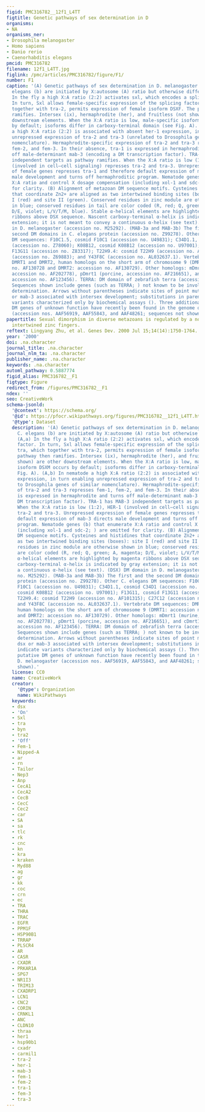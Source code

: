 ```yaml
---
figid: PMC316782__12f1_L4TT
figtitle: Genetic pathways of sex determination in D
organisms:
- NA
organisms_ner:
- Drosophila melanogaster
- Homo sapiens
- Danio rerio
- Caenorhabditis elegans
pmcid: PMC316782
filename: 12f1_L4TT.jpg
figlink: /pmc/articles/PMC316782/figure/F1/
number: F1
caption: '(A) Genetic pathways of sex determination in D. melanogaster (a) and C.
  elegans (b) are initiated by X:autosome (A) ratio but otherwise different (). (A,a)
  In the fly a high X:A ratio (2:2) activates sxl, which encodes a splicing factor.
  In turn, Sxl allows female-specific expression of the splicing factor tra, which
  together with tra-2, permits expression of female isoform DSXF. The pathway then
  ramifies. Intersex (ix), hermaphrodite (her), and fruitless (not shown) are other
  downstream elements. When the X:A ratio is low, male-specific isoform DSXM occurs
  by default; isoforms differ in carboxy-terminal domain (see Fig. A). (A,b) In nematode
  a high X:A ratio (2:2) is associated with absent her-1 expression, in turn enabling
  unrepressed expression of tra-2 and tra-3 (unrelated to Drosophila genes of similar
  nomenclature). Hermaphrodite-specific expression of tra-2 and tra-3 represses fem-1,
  fem-2, and fem-3. In their absence, tra-1 is expressed in hermaphrodite and turns
  off male-determinant mab-3 (encoding a DM transcription factor). TRA-1 has MAB-3
  independent targets as pathway ramifies. When the X:A ratio is low (1:2), HER-1
  (involved in cell–cell signaling) represses tra-2 and tra-3. Unrepressed expression
  of female genes represses tra-1 and therefore default expression of mab-3 directs
  male development and turns off hermaphroditic program. Nematode genes (b) that enumerate
  X:A ratio and control X dosage compensation (including xol-1 and sdc-2; ) are omitted
  for clarity. (B) Alignment of metazoan DM sequence motifs. Cysteines and histidines
  that coordinate Zn2+ are aligned as two intertwined binding sites (boxes): site
  I (red) and site II (green). Conserved residues in zinc module are otherwise shown
  in blue; conserved residues in tail are color coded (R, red; Q, green; A, magenta;
  D/E, violet; L/V/T/M, blue). Stable α-helical elements are highlighted by magenta
  ribbons above DSX sequence. Nascent carboxy-terminal α-helix is indicated by gray
  extension; it is not meant to convey a continuous α-helix (see text). (DSX) DM domain
  in D. melanogaster (accession no. M25292). (MAB-3a and MAB-3b) The first and the
  second DM domains in C. elegans protein (accession no. Z99278). Other C. elegans
  DM sequences: F10C1.5, cosmid F10C1 (accession no. U49831); C34D1.1, cosmid C34D1
  (accession no. Z78060); K08B12, cosmid K08B12 (accession no. U97001); F13G11, cosmid
  F13G11 (accession no. Z83317); T22H9.4: cosmid T22H9 (accession no. AF101315); C27C12
  (accession no. Z69883); and Y43F8C (accession no. AL032637.1). Vertebrate DM sequences:
  DMRT1 and DMRT2, human homologs on the short arm of chromosome 9 (DMRT1: accession
  no. AF130728 and DMRT2: accession no. AF130729). Other homologs: mDmrt1 (murine,
  accession no. AF202778), pDmrt1 (porcine, accession no. AF216651), and cDmrt1 (chicken,
  accession no. AF123456). TERRA: DM domain of zebrafish terra (accession no. AF080622).
  Sequences shown include genes (such as TERRA; ) not known to be involved in sex
  determination. Arrows without parentheses indicate sites of point mutations in dsx
  or mab-3 associated with intersex development; substitutions in parenthesis indicate
  variants characterized only by biochemical assays (). Three additional putative
  DM genes of unknown function have recently been found in the genome of D. melanogaster
  (accession nos. AAF56919, AAF55843, and AAF48261; sequences not shown).'
papertitle: Sexual dimorphism in diverse metazoans is regulated by a novel class of
  intertwined zinc fingers.
reftext: Lingyang Zhu, et al. Genes Dev. 2000 Jul 15;14(14):1750-1764.
year: '2000'
doi: .na.character
journal_title: .na.character
journal_nlm_ta: .na.character
publisher_name: .na.character
keywords: .na.character
automl_pathway: 0.5887774
figid_alias: PMC316782__F1
figtype: Figure
redirect_from: /figures/PMC316782__F1
ndex: ''
seo: CreativeWork
schema-jsonld:
  '@context': https://schema.org/
  '@id': https://pfocr.wikipathways.org/figures/PMC316782__12f1_L4TT.html
  '@type': Dataset
  description: '(A) Genetic pathways of sex determination in D. melanogaster (a) and
    C. elegans (b) are initiated by X:autosome (A) ratio but otherwise different ().
    (A,a) In the fly a high X:A ratio (2:2) activates sxl, which encodes a splicing
    factor. In turn, Sxl allows female-specific expression of the splicing factor
    tra, which together with tra-2, permits expression of female isoform DSXF. The
    pathway then ramifies. Intersex (ix), hermaphrodite (her), and fruitless (not
    shown) are other downstream elements. When the X:A ratio is low, male-specific
    isoform DSXM occurs by default; isoforms differ in carboxy-terminal domain (see
    Fig. A). (A,b) In nematode a high X:A ratio (2:2) is associated with absent her-1
    expression, in turn enabling unrepressed expression of tra-2 and tra-3 (unrelated
    to Drosophila genes of similar nomenclature). Hermaphrodite-specific expression
    of tra-2 and tra-3 represses fem-1, fem-2, and fem-3. In their absence, tra-1
    is expressed in hermaphrodite and turns off male-determinant mab-3 (encoding a
    DM transcription factor). TRA-1 has MAB-3 independent targets as pathway ramifies.
    When the X:A ratio is low (1:2), HER-1 (involved in cell–cell signaling) represses
    tra-2 and tra-3. Unrepressed expression of female genes represses tra-1 and therefore
    default expression of mab-3 directs male development and turns off hermaphroditic
    program. Nematode genes (b) that enumerate X:A ratio and control X dosage compensation
    (including xol-1 and sdc-2; ) are omitted for clarity. (B) Alignment of metazoan
    DM sequence motifs. Cysteines and histidines that coordinate Zn2+ are aligned
    as two intertwined binding sites (boxes): site I (red) and site II (green). Conserved
    residues in zinc module are otherwise shown in blue; conserved residues in tail
    are color coded (R, red; Q, green; A, magenta; D/E, violet; L/V/T/M, blue). Stable
    α-helical elements are highlighted by magenta ribbons above DSX sequence. Nascent
    carboxy-terminal α-helix is indicated by gray extension; it is not meant to convey
    a continuous α-helix (see text). (DSX) DM domain in D. melanogaster (accession
    no. M25292). (MAB-3a and MAB-3b) The first and the second DM domains in C. elegans
    protein (accession no. Z99278). Other C. elegans DM sequences: F10C1.5, cosmid
    F10C1 (accession no. U49831); C34D1.1, cosmid C34D1 (accession no. Z78060); K08B12,
    cosmid K08B12 (accession no. U97001); F13G11, cosmid F13G11 (accession no. Z83317);
    T22H9.4: cosmid T22H9 (accession no. AF101315); C27C12 (accession no. Z69883);
    and Y43F8C (accession no. AL032637.1). Vertebrate DM sequences: DMRT1 and DMRT2,
    human homologs on the short arm of chromosome 9 (DMRT1: accession no. AF130728
    and DMRT2: accession no. AF130729). Other homologs: mDmrt1 (murine, accession
    no. AF202778), pDmrt1 (porcine, accession no. AF216651), and cDmrt1 (chicken,
    accession no. AF123456). TERRA: DM domain of zebrafish terra (accession no. AF080622).
    Sequences shown include genes (such as TERRA; ) not known to be involved in sex
    determination. Arrows without parentheses indicate sites of point mutations in
    dsx or mab-3 associated with intersex development; substitutions in parenthesis
    indicate variants characterized only by biochemical assays (). Three additional
    putative DM genes of unknown function have recently been found in the genome of
    D. melanogaster (accession nos. AAF56919, AAF55843, and AAF48261; sequences not
    shown).'
  license: CC0
  name: CreativeWork
  creator:
    '@type': Organization
    name: WikiPathways
  keywords:
  - dsx
  - 'On'
  - Sxl
  - tra
  - byn
  - tra2
  - 'Off'
  - Fem-1
  - Nipped-A
  - ar
  - rn
  - Tailor
  - Nep3
  - Anp
  - CecA1
  - CecA2
  - CecB
  - CecC
  - Cec2
  - car
  - SA
  - sa
  - tlc
  - rk
  - cnc
  - kn
  - kra
  - kraken
  - Myd88
  - ag
  - gr
  - kk
  - coc
  - crn
  - ec
  - TRA
  - THRA
  - TRAC
  - EGFR
  - PPM1F
  - HSP90B1
  - TRRAP
  - PLSCR4
  - AR
  - CASR
  - CXADR
  - PRKAR1A
  - SPG7
  - NR1I3
  - TRIM13
  - CXADRP1
  - LCN1
  - CNC2
  - CORIN
  - CRNKL1
  - ANC
  - CLDN10
  - thraa
  - her1
  - hsp90b1
  - cxadr
  - carmil1
  - tra-2
  - her-1
  - mab-3
  - fem-1
  - fem-2
  - tra-1
  - fem-3
  - tra-3
---
```

